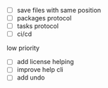 - [ ] save files with same position
- [ ] packages protocol
- [ ] tasks protocol
- [ ] ci/cd

low priority
- [ ] add license helping
- [ ] improve help cli
- [ ] add undo